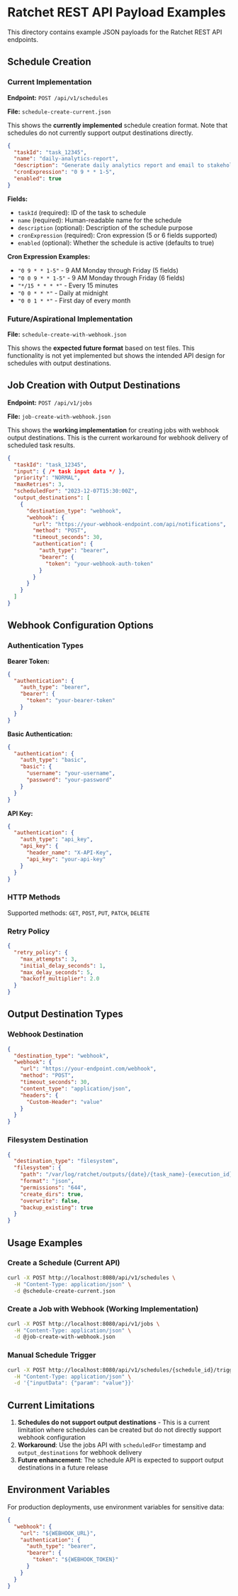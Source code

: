 # Ratchet REST API Payload Examples

This directory contains example JSON payloads for the Ratchet REST API endpoints.

## Schedule Creation

### Current Implementation

**Endpoint:** `POST /api/v1/schedules`

**File:** `schedule-create-current.json`

This shows the **currently implemented** schedule creation format. Note that schedules do not currently support output destinations directly.

```json
{
  "taskId": "task_12345",
  "name": "daily-analytics-report",
  "description": "Generate daily analytics report and email to stakeholders",
  "cronExpression": "0 9 * * 1-5",
  "enabled": true
}
```

**Fields:**
- `taskId` (required): ID of the task to schedule
- `name` (required): Human-readable name for the schedule
- `description` (optional): Description of the schedule purpose
- `cronExpression` (required): Cron expression (5 or 6 fields supported)
- `enabled` (optional): Whether the schedule is active (defaults to true)

**Cron Expression Examples:**
- `"0 9 * * 1-5"` - 9 AM Monday through Friday (5 fields)
- `"0 0 9 * * 1-5"` - 9 AM Monday through Friday (6 fields)
- `"*/15 * * * *"` - Every 15 minutes
- `"0 0 * * *"` - Daily at midnight
- `"0 0 1 * *"` - First day of every month

### Future/Aspirational Implementation

**File:** `schedule-create-with-webhook.json`

This shows the **expected future format** based on test files. This functionality is not yet implemented but shows the intended API design for schedules with output destinations.

## Job Creation with Output Destinations

**Endpoint:** `POST /api/v1/jobs`

**File:** `job-create-with-webhook.json`

This shows the **working implementation** for creating jobs with webhook output destinations. This is the current workaround for webhook delivery of scheduled task results.

```json
{
  "taskId": "task_12345",
  "input": { /* task input data */ },
  "priority": "NORMAL",
  "maxRetries": 3,
  "scheduledFor": "2023-12-07T15:30:00Z",
  "output_destinations": [
    {
      "destination_type": "webhook",
      "webhook": {
        "url": "https://your-webhook-endpoint.com/api/notifications",
        "method": "POST",
        "timeout_seconds": 30,
        "authentication": {
          "auth_type": "bearer",
          "bearer": {
            "token": "your-webhook-auth-token"
          }
        }
      }
    }
  ]
}
```

## Webhook Configuration Options

### Authentication Types

**Bearer Token:**
```json
{
  "authentication": {
    "auth_type": "bearer",
    "bearer": {
      "token": "your-bearer-token"
    }
  }
}
```

**Basic Authentication:**
```json
{
  "authentication": {
    "auth_type": "basic",
    "basic": {
      "username": "your-username",
      "password": "your-password"
    }
  }
}
```

**API Key:**
```json
{
  "authentication": {
    "auth_type": "api_key",
    "api_key": {
      "header_name": "X-API-Key",
      "api_key": "your-api-key"
    }
  }
}
```

### HTTP Methods

Supported methods: `GET`, `POST`, `PUT`, `PATCH`, `DELETE`

### Retry Policy

```json
{
  "retry_policy": {
    "max_attempts": 3,
    "initial_delay_seconds": 1,
    "max_delay_seconds": 5,
    "backoff_multiplier": 2.0
  }
}
```

## Output Destination Types

### Webhook Destination

```json
{
  "destination_type": "webhook",
  "webhook": {
    "url": "https://your-endpoint.com/webhook",
    "method": "POST",
    "timeout_seconds": 30,
    "content_type": "application/json",
    "headers": {
      "Custom-Header": "value"
    }
  }
}
```

### Filesystem Destination

```json
{
  "destination_type": "filesystem",
  "filesystem": {
    "path": "/var/log/ratchet/outputs/{date}/{task_name}-{execution_id}.json",
    "format": "json",
    "permissions": "644",
    "create_dirs": true,
    "overwrite": false,
    "backup_existing": true
  }
}
```

## Usage Examples

### Create a Schedule (Current API)

```bash
curl -X POST http://localhost:8080/api/v1/schedules \
  -H "Content-Type: application/json" \
  -d @schedule-create-current.json
```

### Create a Job with Webhook (Working Implementation)

```bash
curl -X POST http://localhost:8080/api/v1/jobs \
  -H "Content-Type: application/json" \
  -d @job-create-with-webhook.json
```

### Manual Schedule Trigger

```bash
curl -X POST http://localhost:8080/api/v1/schedules/{schedule_id}/trigger \
  -H "Content-Type: application/json" \
  -d '{"inputData": {"param": "value"}}'
```

## Current Limitations

1. **Schedules do not support output destinations** - This is a current limitation where schedules can be created but do not directly support webhook configuration
2. **Workaround**: Use the jobs API with `scheduledFor` timestamp and `output_destinations` for webhook delivery
3. **Future enhancement**: The schedule API is expected to support output destinations in a future release

## Environment Variables

For production deployments, use environment variables for sensitive data:

```json
{
  "webhook": {
    "url": "${WEBHOOK_URL}",
    "authentication": {
      "auth_type": "bearer",
      "bearer": {
        "token": "${WEBHOOK_TOKEN}"
      }
    }
  }
}
```